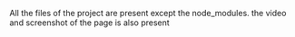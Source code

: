 All the files of the project are present except the node_modules. the video and screenshot of the page is also present
